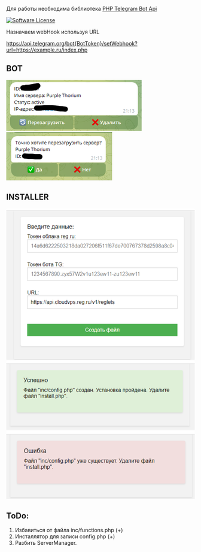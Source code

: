 Для работы необходима библиотека [PHP Telegram Bot Api](https://github.com/TelegramBot/Api)

[![Software License](https://img.shields.io/badge/license-MIT-brightgreen.svg?style=flat-square)](LICENSE.md)

Назначаем webHook используя URL

https://api.telegram.org/bot{BotToken}/setWebhook?url=https://example.ru/index.php

## BOT
![img.png](img/img1.png)
![img.png](img/img.png)

## INSTALLER
![alt text](img/image1.png)
![alt text](img/image2.png)
![alt text](img/image3.png)

## ToDo:
1. Избавиться от файла inc/functions.php (+)
2. Инсталлятор для записи config.php (+)
3. Разбить ServerManager.